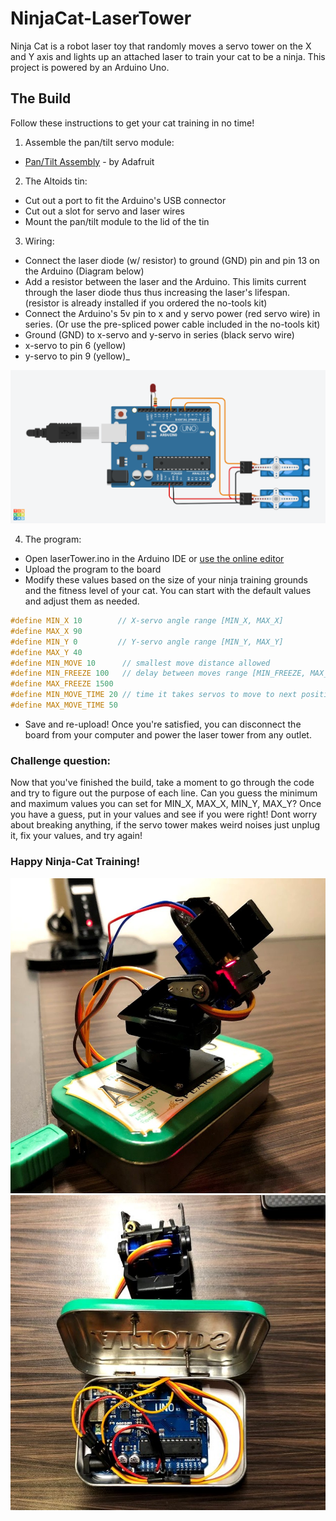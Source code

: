 # NinjaCat-LaserTower
Ninja Cat is a robot laser toy that randomly moves a servo tower on the X and Y
axis and lights up an attached laser to train your cat to be a ninja.
This project is powered by an Arduino Uno.
## The Build
Follow these instructions to get your cat training in no time!
1. Assemble the pan/tilt servo module:

  - [Pan/Tilt Assembly](https://learn.adafruit.com/mini-pan-tilt-kit-assembly/getting-started) - by Adafruit


2. The Altoids tin:
  - Cut out a port to fit the Arduino's USB connector
  - Cut out a slot for servo and laser wires
  - Mount the pan/tilt module to the lid of the tin


3. Wiring:

  - Connect the laser diode (w/ resistor) to ground (GND) pin and pin 13 on the Arduino (Diagram below)
  - Add a resistor between the laser and the Arduino. This limits current through the laser diode thus thus increasing the laser's lifespan. (resistor is already installed if you ordered the no-tools kit)
  - Connect the Arduino's 5v pin to x and y servo power (red servo wire) in series. (Or use the pre-spliced power cable included in the no-tools kit) 
  - Ground (GND) to x-servo and y-servo in series (black servo wire)
  - x-servo to pin 6 (yellow)
  - y-servo to pin 9 (yellow)_

![Wiring Diagram](pictures/NinjaCat-Wiring.png)

4. The program:
  - Open laserTower.ino in the Arduino IDE or [use the online editor](https://create.arduino.cc/editor)
  - Upload the program to the board
  - Modify these values based on the size of your ninja training grounds and the fitness level of your cat. You can start with the default values and adjust them as needed.
  ```c
  #define MIN_X 10        // X-servo angle range [MIN_X, MAX_X]
  #define MAX_X 90      
  #define MIN_Y 0         // Y-servo angle range [MIN_Y, MAX_Y]
  #define MAX_Y 40
  #define MIN_MOVE 10      // smallest move distance allowed
  #define MIN_FREEZE 100   // delay between moves range [MIN_FREEZE, MAX_FREEZE]
  #define MAX_FREEZE 1500
  #define MIN_MOVE_TIME 20 // time it takes servos to move to next position range [MIN_MOVE_TIME, MAX_MOVE_TIME]
  #define MAX_MOVE_TIME 50
  ```
  - Save and re-upload! Once you're satisfied, you can disconnect the board from your computer and power the laser tower from any outlet.
 
### Challenge question:
Now that you've finished the build, take a moment to go through the code and try to figure out the purpose of each line.
Can you guess the minimum and maximum values you can set for MIN_X, MAX_X, MIN_Y, MAX_Y? 
Once you have a guess, put in your values and see if you were right! Dont worry about breaking anything, if the servo tower makes weird noises just unplug it, fix your values, and try again!

### Happy Ninja-Cat Training!
![Wiring Diagram](pictures/NinjaCat_1.jpg)
![Wiring Diagram](pictures/NinjaCat_2.jpg)
